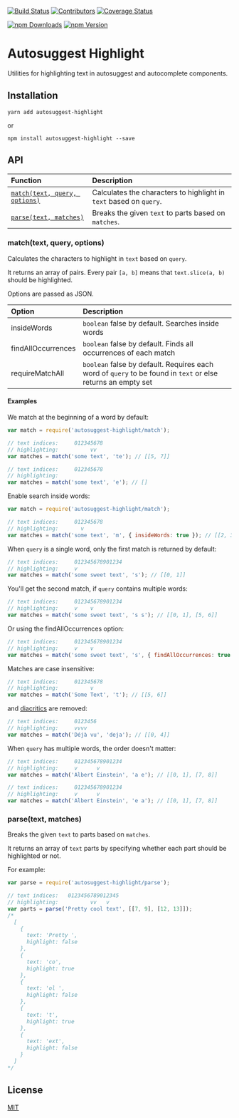 [![Build Status](https://img.shields.io/codeship/99ce0dd0-d5d5-0132-ce75-1e0a7d4d648e/master.svg?style=flat-square)](https://codeship.com/projects/78168)
[![Contributors](https://img.shields.io/github/contributors/moroshko/autosuggest-highlight.svg?style=flat-square)](https://github.com/moroshko/autosuggest-highlight/graphs/contributors)
[![Coverage Status](https://img.shields.io/codecov/c/github/moroshko/autosuggest-highlight/master.svg?style=flat-square)](https://codecov.io/gh/moroshko/autosuggest-highlight)

[![npm Downloads](https://img.shields.io/npm/dm/autosuggest-highlight.svg?style=flat-square)](https://npmjs.org/package/autosuggest-highlight)
[![npm Version](https://img.shields.io/npm/v/autosuggest-highlight.svg?style=flat-square)](https://npmjs.org/package/autosuggest-highlight)

# Autosuggest Highlight

Utilities for highlighting text in autosuggest and autocomplete components.

## Installation

```shell
yarn add autosuggest-highlight
```

or

```shell
npm install autosuggest-highlight --save
```

## API

| Function | Description |
| :--- | :--- |
| [`match(text, query, options)`](#match) | Calculates the characters to highlight in `text` based on `query`. |
| [`parse(text, matches)`](#parse) | Breaks the given `text` to parts based on `matches`. |

<a name="match"></a>

### match(text, query, options)

Calculates the characters to highlight in `text` based on `query`.

It returns an array of pairs. Every pair `[a, b]` means that `text.slice(a, b)` should be highlighted.

Options are passed as JSON.

| Option | Description |
| :--- | :--- |
| insideWords | `boolean` false by default. Searches inside words |
| findAllOccurrences | `boolean` false by default. Finds all occurrences of each match |
| requireMatchAll | `boolean` false by default. Requires each word of `query` to be found in `text` or else returns an empty set |

#### Examples

We match at the beginning of a word by default:

```js
var match = require('autosuggest-highlight/match');

// text indices:     012345678
// highlighting:          vv
var matches = match('some text', 'te'); // [[5, 7]]
```

```js
// text indices:     012345678
// highlighting:
var matches = match('some text', 'e'); // []
```

Enable search inside words:

```js
var match = require('autosuggest-highlight/match');

// text indices:     012345678
// highlighting:       v
var matches = match('some text', 'm', { insideWords: true }); // [[2, 3]]
```

When `query` is a single word, only the first match is returned by default:

```js
// text indices:     012345678901234
// highlighting:     v
var matches = match('some sweet text', 's'); // [[0, 1]]
```

You'll get the second match, if `query` contains multiple words:

```js
// text indices:     012345678901234
// highlighting:     v    v
var matches = match('some sweet text', 's s'); // [[0, 1], [5, 6]]
```

Or using the findAllOccurrences option:

```js
// text indices:     012345678901234
// highlighting:     v    v
var matches = match('some sweet text', 's', { findAllOccurrences: true }); // [[0, 1], [5, 6]]
```

Matches are case insensitive:

```js
// text indices:     012345678
// highlighting:          v
var matches = match('Some Text', 't'); // [[5, 6]]
```

and [diacritics](https://en.wikipedia.org/wiki/Diacritic) are removed:

```js
// text indices:     0123456
// highlighting:     vvvv
var matches = match('Déjà vu', 'deja'); // [[0, 4]]
```

When `query` has multiple words, the order doesn't matter:

```js
// text indices:     012345678901234
// highlighting:     v      v
var matches = match('Albert Einstein', 'a e'); // [[0, 1], [7, 8]]
```

```js
// text indices:     012345678901234
// highlighting:     v      v
var matches = match('Albert Einstein', 'e a'); // [[0, 1], [7, 8]]
```

<a name="parse"></a>

### parse(text, matches)

Breaks the given `text` to parts based on `matches`.

It returns an array of `text` parts by specifying whether each part should be highlighted or not.

For example:

```js
var parse = require('autosuggest-highlight/parse');

// text indices:   0123456789012345
// highlighting:          vv   v
var parts = parse('Pretty cool text', [[7, 9], [12, 13]]);
/*
  [
    {
      text: 'Pretty ',
      highlight: false
    },
    {
      text: 'co',
      highlight: true
    },
    {
      text: 'ol ',
      highlight: false
    },
    {
      text: 't',
      highlight: true
    },
    {
      text: 'ext',
      highlight: false
    }
  ]
*/
```

## License

[MIT](http://moroshko.mit-license.org)

